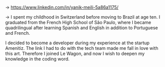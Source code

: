 → https://www.linkedin.com/in/yanik-meili-5a86a1175/


→ I spent my childhood in Switzerland before moving to Brazil at age ten. I graduated from the French High School of São Paulo, where I became quadrilingual after     learning Spanish and English in addition to Portuguese and French.

  I decided to become a developer during my experience at the startup Amenitiz. The link I had to do with the tech team made me fall in love with this art.           Therefore I joined Le Wagon, and  now I wish to deepen my knowledge in the coding word.


<!---
yanikmeili/yanikmeili is a ✨ special ✨ repository because its `README.md` (this file) appears on your GitHub profile.
You can click the Preview link to take a look at your changes.
--->
